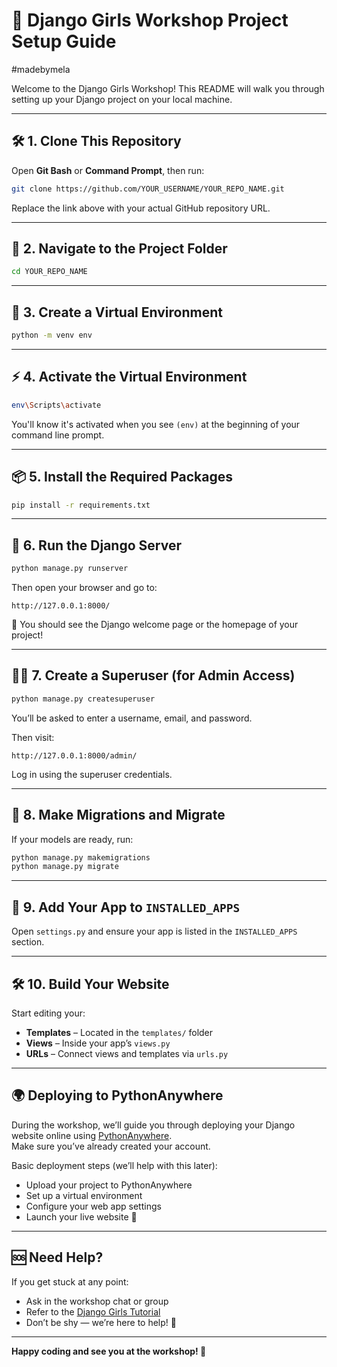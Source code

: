 # 🧡 Django Girls Workshop Project Setup Guide
#madebymela

Welcome to the Django Girls Workshop! This README will walk you through setting up your Django project on your local machine.

---

## 🛠️ 1. Clone This Repository

Open **Git Bash** or **Command Prompt**, then run:

```bash
git clone https://github.com/YOUR_USERNAME/YOUR_REPO_NAME.git
```

Replace the link above with your actual GitHub repository URL.

---

## 📁 2. Navigate to the Project Folder

```bash
cd YOUR_REPO_NAME
```

---

## 🌱 3. Create a Virtual Environment

```bash
python -m venv env
```

---

## ⚡ 4. Activate the Virtual Environment

```bash
env\Scripts\activate
```

You'll know it's activated when you see `(env)` at the beginning of your command line prompt.

---

## 📦 5. Install the Required Packages

```bash
pip install -r requirements.txt
```

---

## 🚀 6. Run the Django Server

```bash
python manage.py runserver
```

Then open your browser and go to:

```
http://127.0.0.1:8000/
```

🎉 You should see the Django welcome page or the homepage of your project!

---

## 🧑‍💻 7. Create a Superuser (for Admin Access)

```bash
python manage.py createsuperuser
```

You’ll be asked to enter a username, email, and password.

Then visit:

```
http://127.0.0.1:8000/admin/
```

Log in using the superuser credentials.

---

## 🔧 8. Make Migrations and Migrate

If your models are ready, run:

```bash
python manage.py makemigrations
python manage.py migrate
```

---

## 🧩 9. Add Your App to `INSTALLED_APPS`

Open `settings.py` and ensure your app is listed in the `INSTALLED_APPS` section.

---

## 🛠️ 10. Build Your Website

Start editing your:

- **Templates** – Located in the `templates/` folder  
- **Views** – Inside your app’s `views.py`  
- **URLs** – Connect views and templates via `urls.py`  

---

## 🌍 Deploying to PythonAnywhere

During the workshop, we’ll guide you through deploying your Django website online using [PythonAnywhere](https://www.pythonanywhere.com/).  
Make sure you’ve already created your account.

Basic deployment steps (we’ll help with this later):

- Upload your project to PythonAnywhere  
- Set up a virtual environment  
- Configure your web app settings  
- Launch your live website 🎉

---

## 🆘 Need Help?

If you get stuck at any point:

- Ask in the workshop chat or group  
- Refer to the [Django Girls Tutorial](https://tutorial.djangogirls.org/)  
- Don’t be shy — we’re here to help! 💪

---

**Happy coding and see you at the workshop! 💜**
